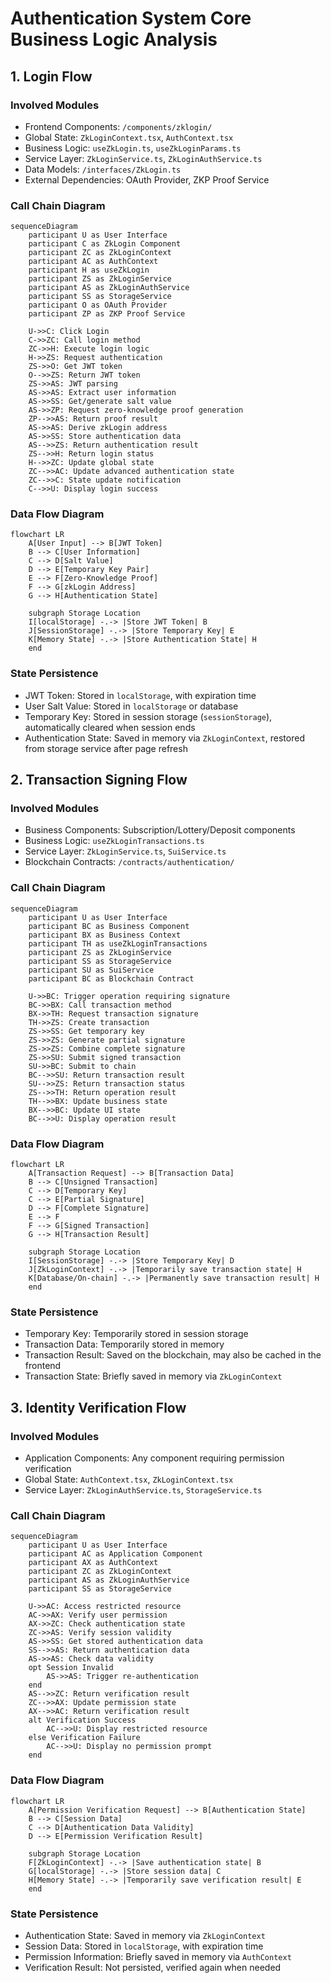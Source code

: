 
# Authentication System Core Business Logic Analysis

## 1. Login Flow

### Involved Modules
- Frontend Components: `/components/zklogin/`
- Global State: `ZkLoginContext.tsx`, `AuthContext.tsx`
- Business Logic: `useZkLogin.ts`, `useZkLoginParams.ts`
- Service Layer: `ZkLoginService.ts`, `ZkLoginAuthService.ts`
- Data Models: `/interfaces/ZkLogin.ts`
- External Dependencies: OAuth Provider, ZKP Proof Service

### Call Chain Diagram

```mermaid
sequenceDiagram
    participant U as User Interface
    participant C as ZkLogin Component
    participant ZC as ZkLoginContext
    participant AC as AuthContext
    participant H as useZkLogin
    participant ZS as ZkLoginService
    participant AS as ZkLoginAuthService
    participant SS as StorageService
    participant O as OAuth Provider
    participant ZP as ZKP Proof Service
    
    U->>C: Click Login
    C->>ZC: Call login method
    ZC->>H: Execute login logic
    H->>ZS: Request authentication
    ZS->>O: Get JWT token
    O-->>ZS: Return JWT token
    ZS->>AS: JWT parsing
    AS->>AS: Extract user information
    AS->>SS: Get/generate salt value
    AS->>ZP: Request zero-knowledge proof generation
    ZP-->>AS: Return proof result
    AS->>AS: Derive zkLogin address
    AS->>SS: Store authentication data
    AS-->>ZS: Return authentication result
    ZS-->>H: Return login status
    H-->>ZC: Update global state
    ZC-->>AC: Update advanced authentication state
    ZC-->>C: State update notification
    C-->>U: Display login success
```

### Data Flow Diagram

```mermaid
flowchart LR
    A[User Input] --> B[JWT Token]
    B --> C[User Information]
    C --> D[Salt Value]
    D --> E[Temporary Key Pair]
    E --> F[Zero-Knowledge Proof]
    F --> G[zkLogin Address]
    G --> H[Authentication State]
    
    subgraph Storage Location
    I[localStorage] -.-> |Store JWT Token| B
    J[SessionStorage] -.-> |Store Temporary Key| E
    K[Memory State] -.-> |Store Authentication State| H
    end
```

### State Persistence
- JWT Token: Stored in `localStorage`, with expiration time
- User Salt Value: Stored in `localStorage` or database
- Temporary Key: Stored in session storage (`sessionStorage`), automatically cleared when session ends
- Authentication State: Saved in memory via `ZkLoginContext`, restored from storage service after page refresh

## 2. Transaction Signing Flow

### Involved Modules
- Business Components: Subscription/Lottery/Deposit components
- Business Logic: `useZkLoginTransactions.ts`
- Service Layer: `ZkLoginService.ts`, `SuiService.ts`
- Blockchain Contracts: `/contracts/authentication/`

### Call Chain Diagram

```mermaid
sequenceDiagram
    participant U as User Interface
    participant BC as Business Component
    participant BX as Business Context
    participant TH as useZkLoginTransactions
    participant ZS as ZkLoginService
    participant SS as StorageService
    participant SU as SuiService
    participant BC as Blockchain Contract
    
    U->>BC: Trigger operation requiring signature
    BC->>BX: Call transaction method
    BX->>TH: Request transaction signature
    TH->>ZS: Create transaction
    ZS->>SS: Get temporary key
    ZS->>ZS: Generate partial signature
    ZS->>ZS: Combine complete signature
    ZS->>SU: Submit signed transaction
    SU->>BC: Submit to chain
    BC-->>SU: Return transaction result
    SU-->>ZS: Return transaction status
    ZS-->>TH: Return operation result
    TH-->>BX: Update business state
    BX-->>BC: Update UI state
    BC-->>U: Display operation result
```

### Data Flow Diagram

```mermaid
flowchart LR
    A[Transaction Request] --> B[Transaction Data]
    B --> C[Unsigned Transaction]
    C --> D[Temporary Key]
    C --> E[Partial Signature]
    D --> F[Complete Signature]
    E --> F
    F --> G[Signed Transaction]
    G --> H[Transaction Result]
    
    subgraph Storage Location
    I[SessionStorage] -.-> |Store Temporary Key| D
    J[ZkLoginContext] -.-> |Temporarily save transaction state| H
    K[Database/On-chain] -.-> |Permanently save transaction result| H
    end
```

### State Persistence
- Temporary Key: Temporarily stored in session storage
- Transaction Data: Temporarily stored in memory
- Transaction Result: Saved on the blockchain, may also be cached in the frontend
- Transaction State: Briefly saved in memory via `ZkLoginContext`

## 3. Identity Verification Flow

### Involved Modules
- Application Components: Any component requiring permission verification
- Global State: `AuthContext.tsx`, `ZkLoginContext.tsx`
- Service Layer: `ZkLoginAuthService.ts`, `StorageService.ts`

### Call Chain Diagram

```mermaid
sequenceDiagram
    participant U as User Interface
    participant AC as Application Component
    participant AX as AuthContext
    participant ZC as ZkLoginContext
    participant AS as ZkLoginAuthService
    participant SS as StorageService
    
    U->>AC: Access restricted resource
    AC->>AX: Verify user permission
    AX->>ZC: Check authentication state
    ZC->>AS: Verify session validity
    AS->>SS: Get stored authentication data
    SS-->>AS: Return authentication data
    AS->>AS: Check data validity
    opt Session Invalid
        AS->>AS: Trigger re-authentication
    end
    AS-->>ZC: Return verification result
    ZC-->>AX: Update permission state
    AX-->>AC: Return verification result
    alt Verification Success
        AC-->>U: Display restricted resource
    else Verification Failure
        AC-->>U: Display no permission prompt
    end
```

### Data Flow Diagram

```mermaid
flowchart LR
    A[Permission Verification Request] --> B[Authentication State]
    B --> C[Session Data]
    C --> D[Authentication Data Validity]
    D --> E[Permission Verification Result]
    
    subgraph Storage Location
    F[ZkLoginContext] -.-> |Save authentication state| B
    G[localStorage] -.-> |Store session data| C
    H[Memory State] -.-> |Temporarily save verification result| E
    end
```

### State Persistence
- Authentication State: Saved in memory via `ZkLoginContext`
- Session Data: Stored in `localStorage`, with expiration time
- Permission Information: Briefly saved in memory via `AuthContext`
- Verification Result: Not persisted, verified again when needed
